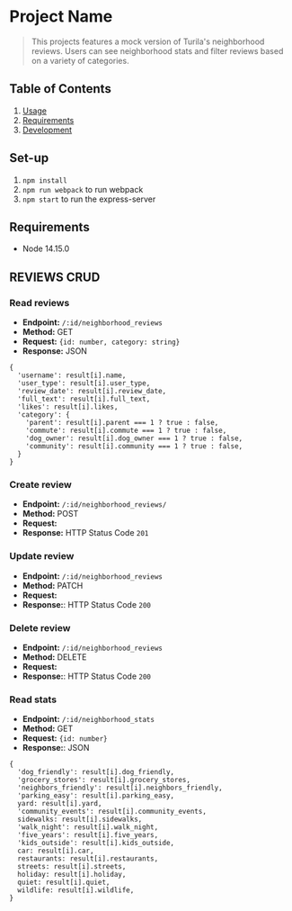 # Project Name

> This projects features a mock version of Turila's neighborhood reviews. Users can see neighborhood stats and filter reviews based on a variety of categories.


## Table of Contents

1. [Usage](#Usage)
1. [Requirements](#requirements)
1. [Development](#development)

## Set-up

1. `npm install`
2. `npm run webpack` to run webpack
3. `npm start` to run the express-server

## Requirements

- Node 14.15.0


## REVIEWS CRUD

### Read reviews
* **Endpoint:** `/:id/neighborhood_reviews`
* **Method:** GET
* **Request:** `{id: number, category: string}`
* **Response:** JSON
```
{
  'username': result[i].name,
  'user_type': result[i].user_type,
  'review_date': result[i].review_date,
  'full_text': result[i].full_text,
  'likes': result[i].likes,
  'category': {
    'parent': result[i].parent === 1 ? true : false,
    'commute': result[i].commute === 1 ? true : false,
    'dog_owner': result[i].dog_owner === 1 ? true : false,
    'community': result[i].community === 1 ? true : false,
  }
}
```

### Create review
* **Endpoint:** `/:id/neighborhood_reviews/`
* **Method:** POST
* **Request:**
* **Response:** HTTP Status Code `201`

### Update review
* **Endpoint:** `/:id/neighborhood_reviews`
* **Method:** PATCH
* **Request:**
* **Response:**: HTTP Status Code `200`

### Delete review
* **Endpoint:** `/:id/neighborhood_reviews`
* **Method:** DELETE
* **Request:**
* **Response:**: HTTP Status Code `200`


### Read stats
* **Endpoint:** `/:id/neighborhood_stats`
* **Method:** GET
* **Request:** `{id: number}`
* **Response:**: JSON
```
{
  'dog_friendly': result[i].dog_friendly,
  'grocery_stores': result[i].grocery_stores,
  'neighbors_friendly': result[i].neighbors_friendly,
  'parking_easy': result[i].parking_easy,
  yard: result[i].yard,
  'community_events': result[i].community_events,
  sidewalks: result[i].sidewalks,
  'walk_night': result[i].walk_night,
  'five_years': result[i].five_years,
  'kids_outside': result[i].kids_outside,
  car: result[i].car,
  restaurants: result[i].restaurants,
  streets: result[i].streets,
  holiday: result[i].holiday,
  quiet: result[i].quiet,
  wildlife: result[i].wildlife,
}
```